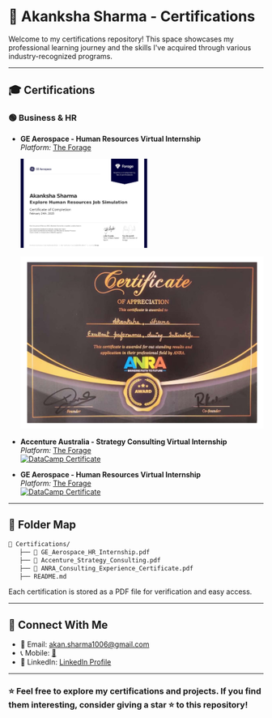 # 📜 Akanksha Sharma - Certifications

Welcome to my certifications repository! This space showcases my professional learning journey and the skills I've acquired through various industry-recognized programs.

---

## 🎓 **Certifications**

### 🟢 **Business & HR**
- **GE Aerospace - Human Resources Virtual Internship**  
  *Platform:* [The Forage](https://github.com/akankshasharmahr/certificates/GE_Aerospace_HR_Internship.pdf)<br>
  
  <a href="https://github.com/akankshasharmahr/certificates/blob/main/Certifications/%20Accenture_Strategy_Consulting.pdf" target="_blank">
    <img src="https://github.com/akankshasharmahr/certificates/blob/main/Certifications/thumb/GE_Aerospace_HR_Internship.jpg" alt="DataCamp Certificate" width="250px">
  </a>
 
   [![DataCamp Certificate](https://github.com/akankshasharmahr/certificates/blob/main/Certifications/thumb/ANRA_Consulting_Experience_Certificate.jpg)](https://github.com/akankshasharmahr/certificates/GE_Aerospace_HR_Internship.pdf)

- **Accenture Australia - Strategy Consulting Virtual Internship**  
  *Platform:* [The Forage](https://github.com/akankshasharmahr/certificates/Accenture_Strategy_Consulting.pdf)<br>
   [![DataCamp Certificate](https://github.com/akankshasharmahr/certificates/Certifications/thumb/Accenture_Strategy_Consulting.jpg)](https://github.com/akankshasharmahr/certificates/Accenture_Strategy_Consulting.pdf)
  
- **GE Aerospace - Human Resources Virtual Internship**  
  *Platform:* [The Forage](https://github.com/akankshasharmahr/certificates/ANRA_Consulting_Experience_Certificate.pdf)<br>
    [![DataCamp Certificate](https://github.com/akankshasharmahr/certificates/Certifications/thumb/ANRA_Consulting_Experience_Certificate.jpg)](https://github.com/akankshasharmahr/certificates/ANRA_Consulting_Experience_Certificate.pdf)
---

## 📁 **Folder Map**
```
📂 Certifications/
   ├── 📜 GE_Aerospace_HR_Internship.pdf
   ├── 📜 Accenture_Strategy_Consulting.pdf
   ├── 📜 ANRA_Consulting_Experience_Certificate.pdf
   ├── README.md
```
Each certification is stored as a PDF file for verification and easy access.

---

## 🔗 **Connect With Me**
- 📧 Email: [akan.sharma1006@gmail.com](mailto:hirewithakanksha@gmail.com)
- 📞 Mobile: [📱](tel:+918085448328 )
- 💼 LinkedIn: [LinkedIn Profile](https://www.linkedin.com/in/akankshasharma-hr/)


---

### ⭐ Feel free to explore my certifications and projects. If you find them interesting, consider giving a star ⭐ to this repository!
